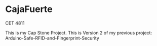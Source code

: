 # CajaFuerte
CET 4811

This is my Cap Stone Project. This is Version 2 of my previous project: Arduino-Safe-RFID-and-Fingerprint-Security
